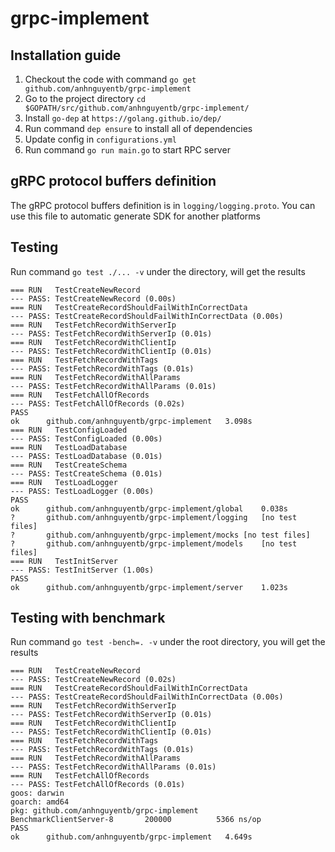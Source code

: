 # grpc-implement

## Installation guide
1. Checkout the code with command `go get github.com/anhnguyentb/grpc-implement`
2. Go to the project directory `cd $GOPATH/src/github.com/anhnguyentb/grpc-implement/`
3. Install `go-dep` at `https://golang.github.io/dep/`
4. Run command `dep ensure` to install all of dependencies
5. Update config in `configurations.yml`
6. Run command `go run main.go` to start RPC server

## gRPC protocol buffers definition
The gRPC protocol buffers definition is in `logging/logging.proto`. You can use this file to automatic generate SDK for another platforms 

## Testing
Run command `go test ./... -v` under the directory, will get the results

```$xslt
=== RUN   TestCreateNewRecord
--- PASS: TestCreateNewRecord (0.00s)
=== RUN   TestCreateRecordShouldFailWithInCorrectData
--- PASS: TestCreateRecordShouldFailWithInCorrectData (0.00s)
=== RUN   TestFetchRecordWithServerIp
--- PASS: TestFetchRecordWithServerIp (0.01s)
=== RUN   TestFetchRecordWithClientIp
--- PASS: TestFetchRecordWithClientIp (0.01s)
=== RUN   TestFetchRecordWithTags
--- PASS: TestFetchRecordWithTags (0.01s)
=== RUN   TestFetchRecordWithAllParams
--- PASS: TestFetchRecordWithAllParams (0.01s)
=== RUN   TestFetchAllOfRecords
--- PASS: TestFetchAllOfRecords (0.02s)
PASS
ok  	github.com/anhnguyentb/grpc-implement	3.098s
=== RUN   TestConfigLoaded
--- PASS: TestConfigLoaded (0.00s)
=== RUN   TestLoadDatabase
--- PASS: TestLoadDatabase (0.01s)
=== RUN   TestCreateSchema
--- PASS: TestCreateSchema (0.01s)
=== RUN   TestLoadLogger
--- PASS: TestLoadLogger (0.00s)
PASS
ok  	github.com/anhnguyentb/grpc-implement/global	0.038s
?   	github.com/anhnguyentb/grpc-implement/logging	[no test files]
?   	github.com/anhnguyentb/grpc-implement/mocks	[no test files]
?   	github.com/anhnguyentb/grpc-implement/models	[no test files]
=== RUN   TestInitServer
--- PASS: TestInitServer (1.00s)
PASS
ok  	github.com/anhnguyentb/grpc-implement/server	1.023s
```

## Testing with benchmark
Run command `go test -bench=. -v` under the root directory, you will get the results
```$xslt
=== RUN   TestCreateNewRecord
--- PASS: TestCreateNewRecord (0.02s)
=== RUN   TestCreateRecordShouldFailWithInCorrectData
--- PASS: TestCreateRecordShouldFailWithInCorrectData (0.00s)
=== RUN   TestFetchRecordWithServerIp
--- PASS: TestFetchRecordWithServerIp (0.01s)
=== RUN   TestFetchRecordWithClientIp
--- PASS: TestFetchRecordWithClientIp (0.01s)
=== RUN   TestFetchRecordWithTags
--- PASS: TestFetchRecordWithTags (0.01s)
=== RUN   TestFetchRecordWithAllParams
--- PASS: TestFetchRecordWithAllParams (0.01s)
=== RUN   TestFetchAllOfRecords
--- PASS: TestFetchAllOfRecords (0.01s)
goos: darwin
goarch: amd64
pkg: github.com/anhnguyentb/grpc-implement
BenchmarkClientServer-8   	  200000	      5366 ns/op
PASS
ok  	github.com/anhnguyentb/grpc-implement	4.649s
``` 